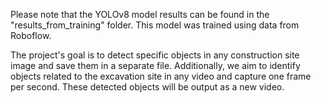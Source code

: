 Please note that the YOLOv8 model results can be found in the "results_from_training" folder. 
This model was trained using data from Roboflow. 

The project's goal is to detect specific objects in any construction site image and save them in a separate file. 
Additionally, we aim to identify objects related to the excavation site in any video and capture one frame per second. These detected objects will be output as a new video.
